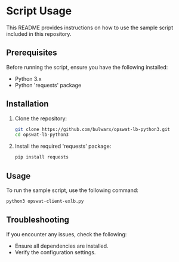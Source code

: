# Script Usage

This README provides instructions on how to use the sample script included in this repository.

## Prerequisites

Before running the script, ensure you have the following installed:

- Python 3.x
- Python 'requests' package

## Installation

1. Clone the repository:

   ```sh
   git clone https://github.com/bulwarx/opswat-lb-python3.git
   cd opswat-lb-python3
   ```

2. Install the required 'requests' package:
   ```sh
   pip install requests
   ```

## Usage

To run the sample script, use the following command:

```sh
python3 opswat-client-exlb.py
```

## Troubleshooting

If you encounter any issues, check the following:

- Ensure all dependencies are installed.
- Verify the configuration settings.
